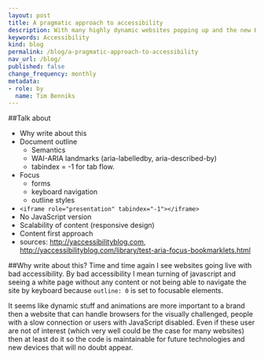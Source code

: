 ```yaml
---
layout: post
title: A pragmatic approach to accessibility
description: With many highly dynamic websites popping up and the new HTML5 document outline, accessibility is very important, but also very difficult.
keywords: Accessibility
kind: blog
permalink: /blog/a-pragmatic-approach-to-accessibility
nav_url: /blog/
published: false
change_frequency: monthly
metadata:
- role: by
  name: Tim Benniks
---
```


##Talk about

* Why write about this
* Document outline
	- Semantics
	- WAI-ARIA landmarks (aria-labelledby, aria-described-by)
	- tabindex = -1 for tab flow.
* Focus
	- forms
	- keyboard navigation
	- outline styles
* `<iframe role="presentation" tabindex="-1"></iframe>`
* No JavaScript version
* Scalability of content (responsive design)
* Content first approach
* sources: http://yaccessibilityblog.com, http://yaccessibilityblog.com/library/test-aria-focus-bookmarklets.html

##Why write about this?
Time and time again I see websites going live with bad accessibility. 
By bad accessibility I mean turning of javascript and seeing a white page without any content or 
not being able to navigate the site by keyboard because `outline: 0` is set to focusable elements.

It seems like dynamic stuff and animations are more important to a brand then a website that can 
handle browsers for the visually challenged, people with a slow connection or users with JavaScript disabled.
Even if these user are not of interest (which very well could be the case for many websites) then at least do it so the code is maintainable for future technologies 
and new devices that will no doubt appear.
